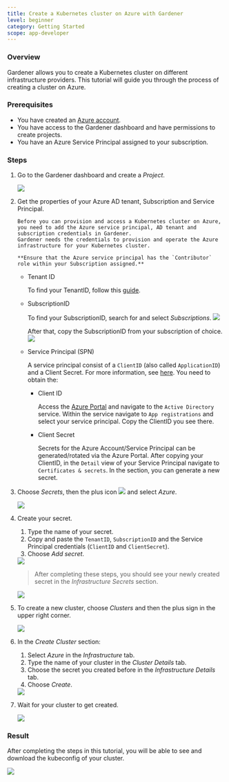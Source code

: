 ```yaml
---
title: Create a Kubernetes cluster on Azure with Gardener
level: beginner
category: Getting Started
scope: app-developer
---
```


### Overview

Gardener allows you to create a Kubernetes cluster on different infrastructure providers. This tutorial will guide you through the process of creating a cluster on Azure.

### Prerequisites

- You have created an [Azure account](https://azure.microsoft.com/en-us/).
- You have access to the Gardener dashboard and have permissions to create projects.
- You have an Azure Service Principal assigned to your subscription.

### Steps

1. Go to the Gardener dashboard and create a *Project*.

    <img src="images/new-gardener-project.png">


1. Get the properties of your Azure AD tenant, Subscription and Service Principal.
    ```
    Before you can provision and access a Kubernetes cluster on Azure, you need to add the Azure service principal, AD tenant and subscription credentials in Gardener. 
    Gardener needs the credentials to provision and operate the Azure infrastructure for your Kubernetes cluster.

    **Ensure that the Azure service principal has the `Contributor` role within your Subscription assigned.**
    ```


    - Tenant ID

        To find your TenantID, follow this [guide](https://docs.microsoft.com/en-us/azure/active-directory/fundamentals/active-directory-how-to-find-tenant).

    - SubscriptionID

        To find your SubscriptionID, search for and select *Subscriptions*.
        <img src="images/azure-select-subscription.png">

        After that, copy the SubscriptionID from your subscription of choice.
        <img src="images/azure-choose-subscription.png">

    - Service Principal (SPN)

        A service principal consist of a `ClientID` (also called `ApplicationID`) and a Client Secret. For more information, see [here](https://docs.microsoft.com/en-us/azure/active-directory/develop/app-objects-and-service-principals). You need to obtain the:
        - Client ID 

            Access the [Azure Portal](https://portal.azure.com) and navigate to the `Active Directory` service.
            Within the service navigate to `App registrations` and select your service principal. Copy the ClientID you see there.


        - Client Secret

            Secrets for the Azure Account/Service Principal can be generated/rotated via the Azure Portal.
            After copying your ClientID, in the `Detail` view of your Service Principal navigate to `Certificates & secrets`. In the section, you can generate a new secret.

1. Choose *Secrets*, then the plus icon <img src="images/plus-icon.png"> and select *Azure*.

    <img src="images/create-secret-azure.png">

1. Create your secret.

    1. Type the name of your secret.
    1. Copy and paste the `TenantID`, `SubscriptionID` and the Service Principal credentials (`ClientID` and `ClientSecret`).
    3. Choose *Add secret*.
    <img src="images/add-azure-secret.png">

    >After completing these steps, you should see your newly created secret in the *Infrastructure Secrets* section.

    <img src="images/secret-stored.png">

1. To create a new cluster, choose *Clusters* and then the plus sign in the upper right corner.

    <img src="images/new-cluster.png">

1. In the *Create Cluster* section:
    1. Select *Azure* in the *Infrastructure* tab.
    1. Type the name of your cluster in the *Cluster Details* tab.
    1. Choose the secret you created before in the *Infrastructure Details* tab.
    1. Choose *Create*.

    <img src="images/create-cluster.png">

1. Wait for your cluster to get created.

    <img src="images/processing-cluster.png">

### Result

After completing the steps in this tutorial, you will be able to see and download the kubeconfig of your cluster.

  <img src="images/copy-kubeconfig.png">